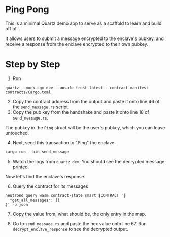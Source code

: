 # Ping Pong

This is a minimal Quartz demo app to serve as a scaffold to learn and build off of.

It allows users to submit a message encrypted to the enclave's pubkey, 
and receive a response from the enclave encrypted to their own pubkey.
<!-- 
See the [getting started guide](/docs/getting_started.md) to get it quickly
setup on a local testnet without SGX or on a real testnet using an Azure SGX
node.

See this [video of an early demo of the app at the Flashbots
TEE-salon](https://www.youtube.com/watch?v=3Tv6k02zvBc&t=2517s).
 -->

# Step by Step

1) Run

```
quartz --mock-sgx dev --unsafe-trust-latest --contract-manifest contracts/Cargo.toml
```

2. Copy the contract address from the output and paste it onto line 46 of the `send_message.rs` script. 
3. Copy the pub key from the handshake and paste it onto line 18 of `send_message.rs`. 

The pubkey in the `Ping` struct will be the user's pubkey, which you can leave untouched. 

4. Next, send this transaction to "Ping" the enclave.
```
cargo run --bin send_message
```

5. Watch the logs from `quartz dev`. You should see the decrypted message printed. 

Now let's find the enclave's response. 

6. Query the contract for its messages
```
neutrond query wasm contract-state smart $CONTRACT '{
  "get_all_messages": {}
}' -o json
```

7. Copy the value from, what should be, the only entry in the map. 

8. Go to `send_message.rs` and paste the hex value onto line 67. Run `decrypt_enclave_response` to see the decrypted output. 